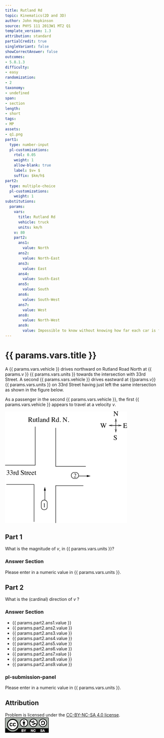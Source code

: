 ```yaml
---
title: Rutland Rd
topic: Kinematics(2D and 3D)
author: John Hopkinson
source: PHYS 111 2013W1 MT2 Q1
template_version: 1.3
attribution: standard
partialCredit: true
singleVariant: false
showCorrectAnswer: false
outcomes:
- 5.8.1.3
difficulty:
- easy
randomization:
- 2
taxonomy:
- undefined
span:
- section
length:
- short
tags:
- MP
assets:
- q1.png
part1:
  type: number-input
  pl-customizations:
    rtol: 0.05
    weight: 1
    allow-blank: true
    label: $v= $
    suffix: $km/h$
part2:
  type: multiple-choice
  pl-customizations:
    weight: 1
substitutions:
  params:
    vars:
      title: Rutland Rd
      vehicle: truck
      units: km/h
    v: 80
    part2:
      ans1:
        value: North
      ans2:
        value: North-East
      ans3:
        value: East
      ans4:
        value: South-East
      ans5:
        value: South
      ans6:
        value: South-West
      ans7:
        value: West
      ans8:
        value: North-West
      ans9:
        value: Impossible to know without knowing how far each car is from the intersection.
---
```

# {{ params.vars.title }}
A {{ params.vars.vehicle }} drives northward on Rutland Road North at {{ params.v }} {{ params.vars.units }} towards the intersection with 33rd Street.
A second {{ params.vars.vehicle }} drives eastward at {{params.v}} {{ params.vars.units }} on 33rd Street having just left the same intersection as shown in the figure below.

As a passenger in the second {{ params.vars.vehicle }}, the first {{ params.vars.vehicle }} appears to travel at a velocity $v$.

<img src="q1.png" width = 400px>

## Part 1

What is the magnitude of $v$, in {{ params.vars.units }}?

### Answer Section

Please enter in a numeric value in {{ params.vars.units }}.

## Part 2

What is the (cardinal) direction of $v$ ?

### Answer Section

- {{ params.part2.ans1.value }}
- {{ params.part2.ans2.value }}
- {{ params.part2.ans3.value }}
- {{ params.part2.ans4.value }}
- {{ params.part2.ans5.value }}
- {{ params.part2.ans6.value }}
- {{ params.part2.ans7.value }}
- {{ params.part2.ans8.value }}
- {{ params.part2.ans9.value }}

### pl-submission-panel

Please enter in a numeric value in {{ params.vars.units }}.

## Attribution

Problem is licensed under the [CC-BY-NC-SA 4.0 license](https://creativecommons.org/licenses/by-nc-sa/4.0/).<br> ![The Creative Commons 4.0 license requiring attribution-BY, non-commercial-NC, and share-alike-SA license.](https://raw.githubusercontent.com/firasm/bits/master/by-nc-sa.png)